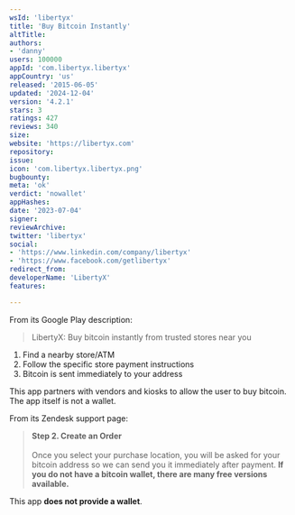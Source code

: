 ```yaml
---
wsId: 'libertyx'
title: 'Buy Bitcoin Instantly'
altTitle: 
authors:
- 'danny'
users: 100000
appId: 'com.libertyx.libertyx'
appCountry: 'us'
released: '2015-06-05'
updated: '2024-12-04'
version: '4.2.1'
stars: 3
ratings: 427
reviews: 340
size: 
website: 'https://libertyx.com'
repository: 
issue: 
icon: 'com.libertyx.libertyx.png'
bugbounty: 
meta: 'ok'
verdict: 'nowallet'
appHashes: 
date: '2023-07-04'
signer: 
reviewArchive: 
twitter: 'libertyx'
social:
- 'https://www.linkedin.com/company/libertyx'
- 'https://www.facebook.com/getlibertyx'
redirect_from: 
developerName: 'LibertyX'
features: 

---
```


From its Google Play description:

> LibertyX: Buy bitcoin instantly from trusted stores near you<br>
1) Find a nearby store/ATM<br>
2) Follow the specific store payment instructions<br>
3) Bitcoin is sent immediately to your address

This app partners with vendors and kiosks to allow the user to buy bitcoin. The app itself is not a wallet. 

From its Zendesk support page:

>**Step 2. Create an Order**<br><br>
Once you select your purchase location, you will be asked for your bitcoin address so we can send you it immediately after payment. **If you do not have a bitcoin wallet, there are many free versions available.**

This app **does not provide a wallet**.